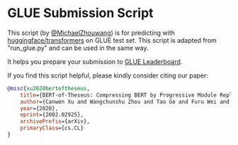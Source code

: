 # GLUE Submission Script

This script (by [@MichaelZhouwang](https://github.com/MichaelZhouwang)) is for predicting with [huggingface/transformers](https://github.com/huggingface/transformers) on GLUE test set. This script is adapted from "run_glue.py" and can be used in the same way.

It helps you prepare your submission to [GLUE Leaderboard](https://gluebenchmark.com/).

If you find this script helpful, please kindly consider citing our paper:

```bibtex
@misc{xu2020bertoftheseus,
    title={BERT-of-Theseus: Compressing BERT by Progressive Module Replacing},
    author={Canwen Xu and Wangchunshu Zhou and Tao Ge and Furu Wei and Ming Zhou},
    year={2020},
    eprint={2002.02925},
    archivePrefix={arXiv},
    primaryClass={cs.CL}
}
```
